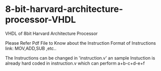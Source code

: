 # 8-bit-harvard-architecture-processor-VHDL
VHDL of 8bit Harvard Architecture Processor

Please Refer Pdf File to Know about the Instruction Format of Instructions link:
MOV,ADD,SUB ,etc..

The Instructions can be changed in 'instruction.v'
an sample Instuction is already hard coded in instruction.v which can perform a+b-c+d-e+f
